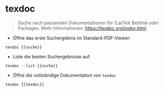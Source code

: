 # texdoc

> Suche nach passenden Dokumentationen für (La)TeX Befehle oder Packages.
> Mehr Informationen: <https://texdoc.org/index.html>.

- Öffne das erste Suchergebnis im Standard-PDF-Viewer:

`texdoc {{suche}}`

- Liste die besten Suchergebnisse auf:

`texdoc --list {{suche}}`

- Öffne die vollständige Dokumentation von `texdoc`

`texdoc {{texdoc}}`
